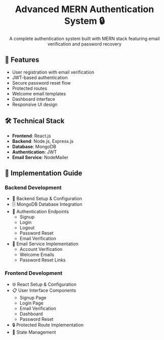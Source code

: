 <h1 align="center">Advanced MERN Authentication System 🔒</h1>

<p align="center">
  A complete authentication system built with MERN stack featuring email verification and password recovery
</p>

## 🌟 Features

- User registration with email verification
- JWT-based authentication
- Secure password reset flow
- Protected routes
- Welcome email templates
- Dashboard interface
- Responsive UI design

## 🛠️ Technical Stack

- **Frontend**: React.js
- **Backend**: Node.js, Express.js
- **Database**: MongoDB
- **Authentication**: JWT
- **Email Service**: NodeMailer

## 📑 Implementation Guide

### Backend Development
- 🔧 Backend Setup & Configuration
- 🗄️ MongoDB Database Integration
- 🔐 Authentication Endpoints
  - Signup
  - Login
  - Logout
  - Password Reset
  - Email Verification
- 📧 Email Service Implementation
  - Account Verification
  - Welcome Emails
  - Password Reset Links

### Frontend Development
- 🌐 React Setup & Configuration
- 📋 User Interface Components
  - Signup Page
  - Login Page
  - Email Verification
  - Dashboard
  - Password Reset
- 🔒 Protected Route Implementation
- 🔄 State Management



